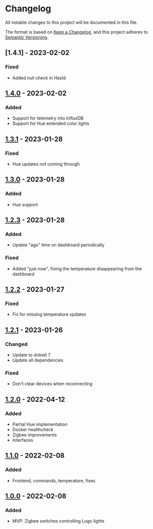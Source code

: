 # Changelog

All notable changes to this project will be documented in this file.

The format is based on [Keep a Changelog](https://keepachangelog.com/en/1.0.0/),
and this project adheres to [Semantic Versioning](https://semver.org/spec/v2.0.0.html).

## [1.4.1] - 2023-02-02

### Fixed

- Added null check in HasId

## [1.4.0] - 2023-02-02

### Added

- Support for telemetry into InfluxDB
- Support for Hue extended color lights

## [1.3.1] - 2023-01-28

### Fixed

- Hue updates not coming through

## [1.3.0] - 2023-01-28

### Added

- Hue support

## [1.2.3] - 2023-01-28

### Added

- Update "ago" time on dashboard periodically

### Fixed

- Added "just now", fixing the temperature disappearing from the dashboard

## [1.2.2] - 2023-01-27

### Fixed

- Fix for missing temperature updates

## [1.2.1] - 2023-01-26

### Changed

- Update to dotnet 7
- Update all dependencies

### Fixed

- Don't clear devices when reconnecting

## [1.2.0] - 2022-04-12

### Added

- Partial Hue implementation
- Docker healthcheck
- Zigbee improvements
- Interfaces

## [1.1.0] - 2022-02-08

### Added

- Frontend, commands, temperature, fixes

## [1.0.0] - 2022-02-08

### Added

- MVP: Zigbee switches controlling Logo lights

[1.4.0]: https://github.com/wouterdevinck/homesmart/releases/tag/1.4.0
[1.3.1]: https://github.com/wouterdevinck/homesmart/releases/tag/1.3.1
[1.3.0]: https://github.com/wouterdevinck/homesmart/releases/tag/1.3.0
[1.2.3]: https://github.com/wouterdevinck/homesmart/releases/tag/1.2.3
[1.2.2]: https://github.com/wouterdevinck/homesmart/releases/tag/1.2.2
[1.2.1]: https://github.com/wouterdevinck/homesmart/releases/tag/1.2.1
[1.2.0]: https://github.com/wouterdevinck/homesmart/releases/tag/1.2.0
[1.1.0]: https://github.com/wouterdevinck/homesmart/releases/tag/1.1.0
[1.0.0]: https://github.com/wouterdevinck/homesmart/releases/tag/1.0.0
